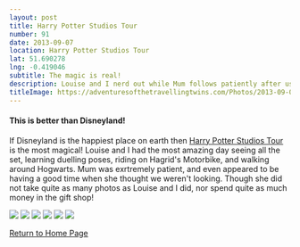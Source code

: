 ```yaml
---
layout: post
title: Harry Potter Studios Tour
number: 91
date: 2013-09-07
location: Harry Potter Studios Tour
lat: 51.690278
lng: -0.419046
subtitle: The magic is real!
description: Louise and I nerd out while Mum follows patiently after us
titleImage: https://adventuresofthetravellingtwins.com/Photos/2013-09-07-HarryPotter/IMG_4303.JPG
---
```


<h4>This is better than Disneyland!</h4>

If Disneyland is the happiest place on earth then <a target="_blank" href="https://www.wbstudiotour.co.uk/home">Harry Potter Studios Tour</a> is the most magical!
Louise and I had the most amazing day seeing all the set, learning duelling poses, riding on Hagrid's Motorbike, and walking around Hogwarts. Mum was exrtremely patient, and even appeared to be having a good time when she thought we weren't looking. Though she did not take quite as many photos as Louise and I did, nor spend quite as much money in the gift shop!

<img src="https://adventuresofthetravellingtwins.com/Photos/2013-09-07-HarryPotter/IMG_4292.JPG" class="image1">
<img src="https://adventuresofthetravellingtwins.com/Photos/2013-09-07-HarryPotter/harrypotter2.jpg" class="image1">
<img src="https://adventuresofthetravellingtwins.com/Photos/2013-09-07-HarryPotter/IMG_4305.JPG" class="image1">
<img src="https://adventuresofthetravellingtwins.com/Photos/2013-09-07-HarryPotter/IMG_4114.JPG" class="image1">
<img src="https://adventuresofthetravellingtwins.com/Photos/2013-09-07-HarryPotter/IMG_4237.JPG" class="image1">
<img src="https://adventuresofthetravellingtwins.com/Photos/2013-09-07-HarryPotter/harrypotter1.jpg" class="image1">


<a href="https://adventuresofthetravellingtwins.com/">Return to Home Page</a>
